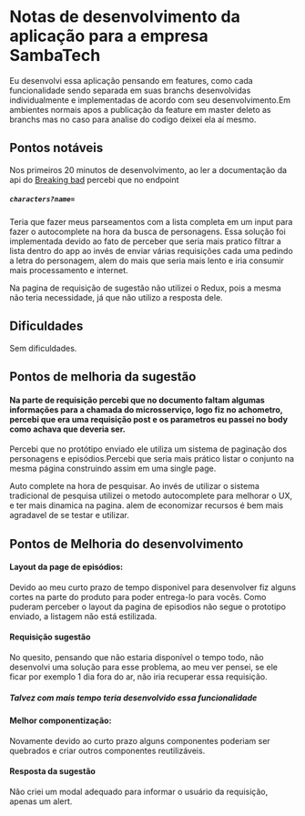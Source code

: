 # Notas de desenvolvimento da aplicação para a empresa SambaTech

Eu desenvolvi essa aplicação pensando em features, como cada funcionalidade sendo separada em suas branchs desenvolvidas individualmente e implementadas de acordo com seu desenvolvimento.Em ambientes normais apos a publicação da feature em master deleto as branchs mas no caso para analise do codigo deixei ela aí mesmo.

## Pontos notáveis

Nos primeiros 20 minutos de desenvolvimento, ao ler a documentação da api do [Breaking bad](https://breakingbadapi.com/Documentation)
percebi que no endpoint 
##### `characters?name=`
Teria que fazer meus parseamentos com a lista completa em um input para fazer o autocomplete na hora da busca de personagens.
Essa solução foi implementada devido ao fato de perceber que seria mais pratico filtrar a lista dentro do app ao invés de enviar várias requisições cada uma pedindo a letra do personagem, alem do mais que seria mais lento e iria consumir mais processamento e internet.

Na pagina de requisição de sugestão não utilizei o Redux, pois a mesma não teria necessidade, já que não utilizo a resposta dele.

## Dificuldades

Sem dificuldades.

## Pontos de melhoria da sugestão
#### Na parte de requisição percebi que no documento faltam algumas informações para a chamada do microsserviço, logo fiz no achometro, percebi que era uma requisição post e os parametros eu passei no body como achava que deveria ser.

Percebi que no protótipo enviado ele utiliza um sistema de paginação dos personagens e episódios.Percebi que seria mais prático listar o conjunto na mesma página construindo assim em uma single page.

Auto complete na hora de pesquisar.
Ao invés de utilizar o sistema tradicional de pesquisa utilizei o metodo autocomplete para melhorar o UX, e ter mais dinamica na pagina. alem de economizar recursos é bem mais agradavel de se testar e utilizar.

## Pontos de Melhoria do desenvolvimento

#### Layout da page de episódios:
Devido ao meu curto prazo de tempo disponivel para desenvolver fiz alguns cortes na parte do produto para poder entrega-lo para vocês.
Como puderam perceber o layout da pagina de episodios não segue o prototipo enviado, a listagem não está estilizada.

#### Requisição sugestão
No quesito, pensando que não estaria disponível o tempo todo, não desenvolvi uma solução para esse problema, ao meu ver pensei, se ele ficar por exemplo 1 dia fora do ar, não iria recuperar essa requisição.
##### Talvez com mais tempo teria desenvolvido essa funcionalidade

#### Melhor componentização: 
Novamente devido ao curto prazo alguns componentes poderiam ser quebrados e criar outros componentes reutilizáveis.

#### Resposta da sugestão
Não criei um modal adequado para informar o usuário da requisição, apenas um alert.
 
 
